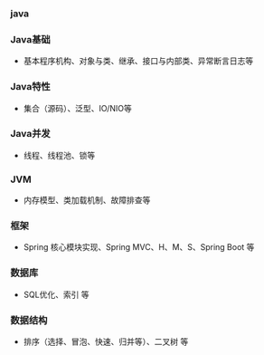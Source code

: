 ### java
>
### Java基础
- 基本程序机构、对象与类、继承、接口与内部类、异常断言日志等
>
### Java特性
- 集合（源码）、泛型、IO/NIO等
>
### Java并发
- 线程、线程池、锁等
>
### JVM
- 内存模型、类加载机制、故障排查等
>
### 框架
- Spring 核心模块实现、Spring MVC、H、M、S、Spring Boot 等
>
### 数据库
- SQL优化、索引 等
>
### 数据结构
- 排序（选择、冒泡、快速、归并等）、二叉树 等
>
